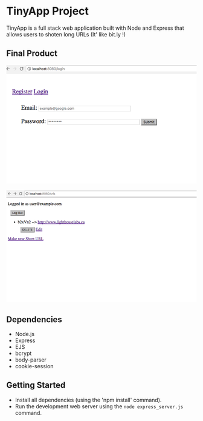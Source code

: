 # TinyApp Project

TinyApp is a full stack web application built with Node and Express that allows users to shoten long URLs (It' like bit.ly !)

## Final Product
!["Screenshot of Login page"](https://github.com/lojenny/TinyApp/blob/master/docs/login-page.png?raw=true)

!["Screenshot of URLS page"](https://github.com/lojenny/TinyApp/blob/master/docs/urls-page.png?raw=true)

## Dependencies

- Node.js
- Express
- EJS
- bcrypt
- body-parser
- cookie-session

## Getting Started

- Install all dependencies (using the 'npm install' command).
- Run the development web server using the `node express_server.js` command.